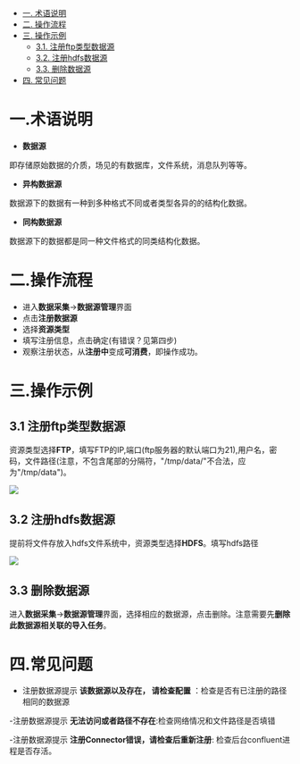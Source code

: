 <!-- TOC -->

- [一. 术语说明](#1-术语说明)
- [二. 操作流程](#2-操作流程)
- [三. 操作示例](#3-操作示例)
    - [3.1. 注册ftp类型数据源](#31-注册ftp类型数据源)
    - [3.2. 注册hdfs数据源](#32-注册hdfs数据源)
    - [3.3. 删除数据源](#33-删除数据源)
- [四. 常见问题](#4-常见问题)

<!-- /TOC -->


# 一.术语说明

- **数据源**

即存储原始数据的介质，场见的有数据库，文件系统，消息队列等等。

- **异构数据源**

数据源下的数据有一种到多种格式不同或者类型各异的的结构化数据。

- **同构数据源**

数据源下的数据都是同一种文件格式的同类结构化数据。



# 二.操作流程


- 进入**数据采集**->**数据源管理**界面
- 点击**注册数据源**
- 选择**资源类型**
- 填写注册信息，点击确定(有错误？见第四步)
- 观察注册状态，从**注册中**变成**可消费**，即操作成功。

# 三.操作示例

## 3.1 注册ftp类型数据源

资源类型选择**FTP**，填写FTP的IP,端口(ftp服务器的默认端口为21),用户名，密码，文件路径(注意，不包含尾部的分隔符，"/tmp/data/"不合法，应为"/tmp/data")。

![](/api/images/f6c7795efb654ed3832073d033a22b23)

## 3.2 注册hdfs数据源

提前将文件存放入hdfs文件系统中，资源类型选择**HDFS**。填写hdfs路径

![](/api/images/b5399c9435b94aa68df98f8373d2d4db)

## 3.3 删除数据源
进入**数据采集**->**数据源管理**界面，选择相应的数据源，点击删除。注意需要先**删除此数据源相关联的导入任务**。


# 四.常见问题

- 注册数据源提示 **该数据源以及存在， 请检查配置** ：检查是否有已注册的路径相同的数据源

-注册数据源提示 **无法访问或者路径不存在**:检查网络情况和文件路径是否填错

-注册数据源提示 **注册Connector错误，请检查后重新注册**: 检查后台confluent进程是否存活。
